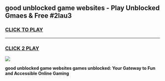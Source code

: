 
## good unblocked game websites - Play Unblocked Gmaes & Free #2lau3
<h3>
<a href="https://premium.freeplayer.one?title=good_unblocked_game_websites&ref=03M">CLICK TO PLAY</a></h3>
<hr>

<h3>
<a href="https://premium.freeplayer.one?title=good_unblocked_game_websites&ref=03M">CLICK 2 PLAY</a>
  
</h3>

<a href="https://premium.freeplayer.one?title=good_unblocked_game_websites&ref=03M"><img src="https://clearcache.store/games.png"></a>


**good unblocked game websites games unblocked: Your Gateway to Fun and Accessible Online Gaming**
